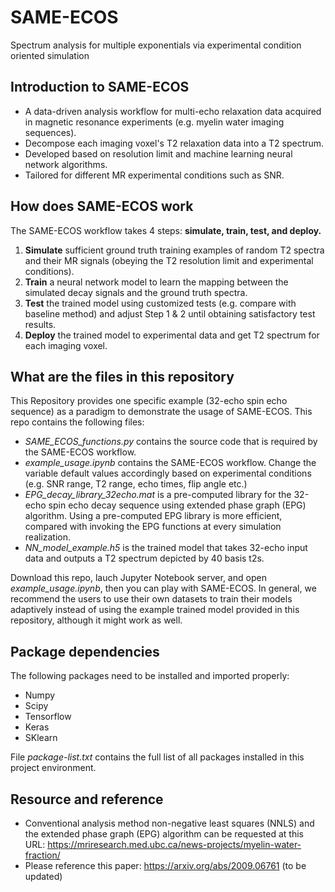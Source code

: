 # SAME-ECOS
Spectrum analysis for multiple exponentials via experimental condition oriented simulation

## Introduction to SAME-ECOS
- A data-driven analysis workflow for multi-echo relaxation data acquired in magnetic resonance experiments (e.g. myelin water imaging sequences).
- Decompose each imaging voxel's T2 relaxation data into a T2 spectrum.
- Developed based on resolution limit and machine learning neural network algorithms.
- Tailored for different MR experimental conditions such as SNR.

## How does SAME-ECOS work
The SAME-ECOS workflow takes 4 steps: **simulate, train, test, and deploy.**
1. **Simulate** sufficient ground truth training examples of random T2 spectra and their MR signals (obeying the T2 resolution limit and experimental conditions).
2. **Train** a neural network model to learn the mapping between the simulated decay signals and the ground truth spectra.
3. **Test** the trained model using customized tests (e.g. compare with baseline method) and adjust Step 1 & 2 until obtaining satisfactory test results. 
4. **Deploy** the trained model to experimental data and get T2 spectrum for each imaging voxel.

## What are the files in this repository
This Repository provides one specific example (32-echo spin echo sequence) as a paradigm to demonstrate the usage of SAME-ECOS. This repo contains the following files:
- *SAME_ECOS_functions.py* contains the source code that is required by the SAME-ECOS workflow. 
- *example_usage.ipynb* contains the SAME-ECOS workflow. Change the variable default values accordingly based on experimental conditions (e.g. SNR range, T2 range, echo times, flip angle etc.)
- *EPG_decay_library_32echo.mat* is a pre-computed library for the 32-echo spin echo decay sequence using extended phase graph (EPG) algorithm. Using a pre-computed EPG library is more efficient, compared with invoking the EPG functions at every simulation realization.
- *NN_model_example.h5* is the trained model that takes 32-echo input data and outputs a T2 spectrum depicted by 40 basis t2s.

Download this repo, lauch Jupyter Notebook server, and open *example_usage.ipynb*, then you can play with SAME-ECOS. In general, we recommend the users to use their own datasets to train their models adaptively instead of using the example trained model provided in this repository, although it might work as well.

## Package dependencies
The following packages need to be installed and imported properly:
- Numpy
- Scipy
- Tensorflow
- Keras
- SKlearn

File *package-list.txt* contains the full list of all packages installed in this project environment.

## Resource and reference
- Conventional analysis method non-negative least squares (NNLS) and the extended phase graph (EPG) algorithm can be requested at this URL: https://mriresearch.med.ubc.ca/news-projects/myelin-water-fraction/
- Please reference this paper: https://arxiv.org/abs/2009.06761 (to be updated)
